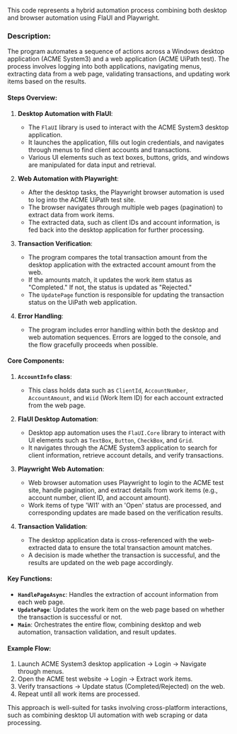 This code represents a hybrid automation process combining both desktop and browser automation using FlaUI and Playwright.

### Description:

The program automates a sequence of actions across a Windows desktop application (ACME System3) and a web application (ACME UiPath test). The process involves logging into both applications, navigating menus, extracting data from a web page, validating transactions, and updating work items based on the results.

#### **Steps Overview:**

1. **Desktop Automation with FlaUI**:
   - The `FlaUI` library is used to interact with the ACME System3 desktop application.
   - It launches the application, fills out login credentials, and navigates through menus to find client accounts and transactions.
   - Various UI elements such as text boxes, buttons, grids, and windows are manipulated for data input and retrieval.

2. **Web Automation with Playwright**:
   - After the desktop tasks, the Playwright browser automation is used to log into the ACME UiPath test site.
   - The browser navigates through multiple web pages (pagination) to extract data from work items.
   - The extracted data, such as client IDs and account information, is fed back into the desktop application for further processing.

3. **Transaction Verification**:
   - The program compares the total transaction amount from the desktop application with the extracted account amount from the web.
   - If the amounts match, it updates the work item status as "Completed." If not, the status is updated as "Rejected."
   - The `UpdatePage` function is responsible for updating the transaction status on the UiPath web application.

4. **Error Handling**:
   - The program includes error handling within both the desktop and web automation sequences. Errors are logged to the console, and the flow gracefully proceeds when possible.

#### **Core Components:**

1. **`AccountInfo` class**:
   - This class holds data such as `ClientId`, `AccountNumber`, `AccountAmount`, and `Wiid` (Work Item ID) for each account extracted from the web page.

2. **FlaUI Desktop Automation**:
   - Desktop app automation uses the `FlaUI.Core` library to interact with UI elements such as `TextBox`, `Button`, `CheckBox`, and `Grid`.
   - It navigates through the ACME System3 application to search for client information, retrieve account details, and verify transactions.

3. **Playwright Web Automation**:
   - Web browser automation uses Playwright to login to the ACME test site, handle pagination, and extract details from work items (e.g., account number, client ID, and account amount).
   - Work items of type 'WI1' with an 'Open' status are processed, and corresponding updates are made based on the verification results.

4. **Transaction Validation**:
   - The desktop application data is cross-referenced with the web-extracted data to ensure the total transaction amount matches.
   - A decision is made whether the transaction is successful, and the results are updated on the web page accordingly.

#### **Key Functions**:

- **`HandlePageAsync`**: Handles the extraction of account information from each web page.
- **`UpdatePage`**: Updates the work item on the web page based on whether the transaction is successful or not.
- **`Main`**: Orchestrates the entire flow, combining desktop and web automation, transaction validation, and result updates.

#### **Example Flow**:
1. Launch ACME System3 desktop application → Login → Navigate through menus.
2. Open the ACME test website → Login → Extract work items.
3. Verify transactions → Update status (Completed/Rejected) on the web.
4. Repeat until all work items are processed.

This approach is well-suited for tasks involving cross-platform interactions, such as combining desktop UI automation with web scraping or data processing.
